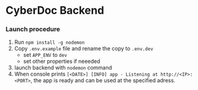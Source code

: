 # CyberDoc Backend

### Launch procedure

1. Run `npm install -g nodemon`
2. Copy `.env.example` file and rename the copy to `.env.dev`
    - set `APP_ENV` to `dev`
    - set other properties if neeeded
3. launch backend with `nodemon` command
4. When console prints `[<DATE>] [INFO] app - Listening at http://<IP>:<PORT>`, the app is ready and can be used at the specified adress.